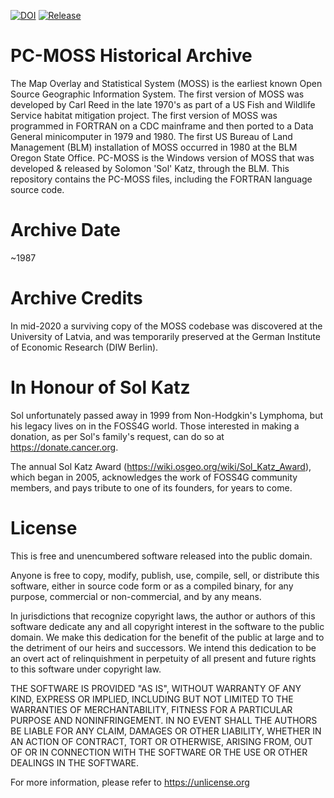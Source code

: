 [![DOI](https://zenodo.org/badge/383864835.svg)](https://zenodo.org/badge/latestdoi/383864835)
[![Release](https://img.shields.io/github/v/release/OSGeo/MOSS)](https://github.com/OSGeo/MOSS/releases)

# PC-MOSS Historical Archive

The Map Overlay and Statistical System (MOSS) is the earliest known Open Source
Geographic Information System. The first version of MOSS was developed by Carl Reed
in the late 1970's as part of a US Fish and Wildlife Service habitat mitigation 
project. The first version of MOSS was programmed in FORTRAN on a CDC mainframe 
and then ported to a Data General minicomputer in 1979 and 1980. The first 
US Bureau of Land Management (BLM) installation of MOSS occurred in 1980 at the 
BLM Oregon State Office. PC-MOSS is the Windows version of MOSS that was 
developed & released by Solomon 'Sol' Katz, through the BLM. This repository contains 
the PC-MOSS files, including the FORTRAN language source code.

# Archive Date

~1987

# Archive Credits

In mid-2020 a surviving copy of the MOSS codebase was discovered at the 
University of Latvia, and was temporarily preserved at the German Institute 
of Economic Research (DIW Berlin).

# In Honour of Sol Katz

Sol unfortunately passed away in 1999 from Non-Hodgkin's Lymphoma, but his 
legacy lives on in the FOSS4G world. Those interested in making a donation, 
as per Sol's family's request, can do so at https://donate.cancer.org. 

The annual Sol Katz Award (https://wiki.osgeo.org/wiki/Sol_Katz_Award), 
which began in 2005, acknowledges the work of FOSS4G community members, 
and pays tribute to one of its founders, for years to come.

# License

This is free and unencumbered software released into the public domain.

Anyone is free to copy, modify, publish, use, compile, sell, or
distribute this software, either in source code form or as a compiled
binary, for any purpose, commercial or non-commercial, and by any
means.

In jurisdictions that recognize copyright laws, the author or authors
of this software dedicate any and all copyright interest in the
software to the public domain. We make this dedication for the benefit
of the public at large and to the detriment of our heirs and
successors. We intend this dedication to be an overt act of
relinquishment in perpetuity of all present and future rights to this
software under copyright law.

THE SOFTWARE IS PROVIDED "AS IS", WITHOUT WARRANTY OF ANY KIND,
EXPRESS OR IMPLIED, INCLUDING BUT NOT LIMITED TO THE WARRANTIES OF
MERCHANTABILITY, FITNESS FOR A PARTICULAR PURPOSE AND NONINFRINGEMENT.
IN NO EVENT SHALL THE AUTHORS BE LIABLE FOR ANY CLAIM, DAMAGES OR
OTHER LIABILITY, WHETHER IN AN ACTION OF CONTRACT, TORT OR OTHERWISE,
ARISING FROM, OUT OF OR IN CONNECTION WITH THE SOFTWARE OR THE USE OR
OTHER DEALINGS IN THE SOFTWARE.

For more information, please refer to <https://unlicense.org>
